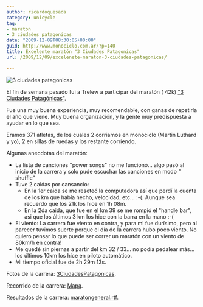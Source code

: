 ```yaml
---
author: ricardoquesada
category: unicycle
tag:
- maraton
- 3 ciudades patagonicas
date: "2009-12-09T08:30:05+00:00"
guid: http://www.monociclo.com.ar/?p=140
title: Excelente maratón "3 Ciudades Patagonicas"
url: /2009/12/09/excelenete-maraton-3-ciudades-patagonicas/

---
```


![3 ciudades patagonicas](/images/excelenete-maraton-3-ciudades-patagonicas.jpg)

El fin de semana pasado fui a Trelew a participar del maratón (
42k) ["3 Ciudades Patagónicas"](http://maratontresciudades.wordpress.com/).

Fue una muy buena experiencia, muy recomendable, con ganas de repetirla el año
que viene.
Muy buena organización, y la gente muy predispuesta a ayudar en lo que sea.

Eramos 371 atletas, de los cuales 2 corriamos en monociclo (Martin Luthard y
yo),
2 en sillas de ruedas y los restante corriendo.

Algunas anecdotas del maratón:

- La lista de canciones "power songs" no me funcionó...
  algo pasó al inicio de la carrera y solo pude escuchar las canciones en modo "
  shuffle"
- Tuve 2 caidas por cansancio:
    - En la 1er caida se me reseteó la computadora así que perdí la cuenta de
      los km que había hecho, velocidad, etc... :-(.
      Aunque sea recuerdo que los 21k los hice en 1h 08m.
    - En la 2da caida, que fue en el km 39 se me rompió el "handle bar",
      asi que los últimos 3 km los hice con la barra en la mano :-(
- El viento: La carrera fue viento en contra,
  y para mi fue durísimo, pero al parecer tuvimos suerte porque el día de la
  carrera hubo poco viento.
  No quiero pensar lo que puede ser correr un maratón con un viento de 80km/h en
  contra!
- Me quedé sin piernas a partir del km 32 / 33...
  no podía pedalear más...
  los últimos 10km los hice en piloto automático.
- Mi tiempo oficial fue de 2h 29m 13s.

Fotos de la
carrera: [3CiudadesPatagonicas](https://photos.app.goo.gl/EcTX2wgZqKJc1LhE8).

Recorrido de la
carrera: [Mapa](http://www.gpsies.com/map.do?fileId=ouoqvyeesqnhlofm).

Resultados de la
carrera: [maratongeneral.rtf](/blog/wp-content/uploads/2009/12/maratongeneral.rtf).
